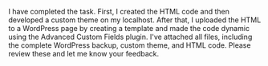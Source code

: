 I have completed the task. First, I created the HTML code and then developed a custom theme on my localhost. After that, I uploaded the HTML to a WordPress page by creating a template and made the code dynamic using the Advanced Custom Fields plugin.
I've attached all files, including the complete WordPress backup, custom theme, and HTML code. Please review these and let me know your feedback.
